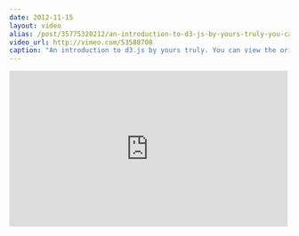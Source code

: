```yaml
---
date: 2012-11-15
layout: video
alias: /post/35775320212/an-introduction-to-d3-js-by-yours-truly-you-can
video_url: http://vimeo.com/53588708
caption: "An introduction to d3.js by yours truly. You can view the original &quot;slides&quot; here&#58; http&#58;//latentflip.github.com/d3/techmeetup/"
---
```


<iframe src="http://player.vimeo.com/video/53588708" width="500" height="281" frameborder="0"></iframe>
